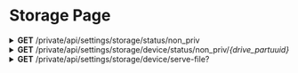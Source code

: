<h1>Storage Page</h1>

<details close="close">
<summary><b>GET</b> /private/api/settings/storage/status/non_priv</summary>

 ---

 |      Header      |                 Data Type               |
 | ---------------- | --------------------------------------- |
 |       None       |                                         |
 
 Body
 ```json
 ```

 Response 200 
 ```json
[
  {
    "drive_label":  "Local  Content  Storage",
    "drive_partuuid":  {
     "drive_partuuid":  "kmp"
    },
    "free_space":  "3.3T",
    "total_space":  "3.6T",
    "percentage":  4
  },
  {
    "drive_label":  "Removeable  Device",
    "drive_partuuid":  {
       "drive_partuuid":  "7df645f6-2912-4f6f-bc80-6e823e75e8cb"
    },
    "free_space":  "3.7G",
    "total_space":  "3.9G",
    "percentage":  1
  },
  {
    "drive_label":  "Removeable  Device",
    "drive_partuuid":  {
      "drive_partuuid":  "3EB7-DF9A"
    },
    "free_space":  "4.0G",
    "total_space":  "4.0G",
    "percentage":  1
  }
 ]
 ```

 |     Error    |             Body           |
 | ------------ | -------------------------- |
 |     500      |  *actual_error_goes_here*  |

 ---
</details>

<details close="close">
<summary><b>GET</b> /private/api/settings/storage/device/status/non_priv/<em>{drive_partuuid}</em></summary>

 ---

 |      Header      |                 Data Type               |
 | ---------------- | --------------------------------------- |
 |       None       |                                         |
 
 Body
 ```json
 ```

 Response 200 
 ```json
 {
   "name": "Removeable Device",
   "meta": {
      "item_last_modify_date": "2021-11-25 06:00:43",
      "item_is_dir": true,
      "item_size": 32768
   },
   "children": [
      {
         "name": "231_1- Keynote Proficient Student's Book_2016 -192p_backup.pdf",
         "meta": {
            "item_last_modify_date": "2021-11-24 12:18:53",
            "item_is_dir": false,
            "item_size": 30881022
         },
         "children": []
      },
      {
         "name": "231_1- Keynote Proficient Student's Book_2016 -192p.pdf",
         "meta": {
            "item_last_modify_date": "2021-11-24 13:16:09",
            "item_is_dir": false,
            "item_size": 30921636
         },
         "children": []
      },
      {
         "name": "Pichponereay NGOR_E4.8_Reflection Paper_Do School Kills Creativity.docx",
         "meta": {
            "item_last_modify_date": "2021-11-20 16:54:18",
            "item_is_dir": false,
            "item_size": 2955518
         },
         "children": []
      }
   ]
 }
 ```

 |     Error    |             Body           |
 | ------------ | -------------------------- |
 |     500      |  *actual_error_goes_here*  |

 ---
</details>

<details close="close">
<summary><b>GET</b> /private/api/settings/storage/device/serve-file?</summary>

 ---

 |   Query String   |                   Data Type                                |
 | ---------------- | ---------------------------------------------------------- |
 |    item_name     |                  `String` eg. ឯកសារ.pdf                   |
 | parent_directory |                  `String` eg. rootdir/subdir               |
 |  drive_partuuid  |                  `String` eg. kmp                          |
 
 Example 
 `https://localhost:8080/private/api/settings/storage/device/serve-file?item_name={}&parent_directory={}&drive_partuuid={}`

 Body
 ```json
 ```

 Response 200 
 ```
 ```

 |     Error    |             Body           |
 | ------------ | -------------------------- |
 |     500      |  *actual_error_goes_here*  |

 ---
</details>